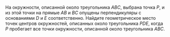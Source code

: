 На окружности, описанной около треугольника $ABC$, выбрана точка $P$, 
и из этой точки на прямые $AB$ и $BC$ опущены перпендикуляры с основаниями 
$D$ и $E$ соответственно. Найдите геометрическое место точек центров окружностей, 
описанных около треугольника $PDE$, когда $P$ пробегает все точки окружности, 
описанной около треугольника $ABC$.